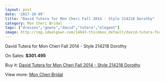 ```yaml
---
layout: post
date: '2017-10-09'
title: "David Tutera for Mon Cheri Fall 2014 - Style 214218 Dorothy"
category: Mon Cheri Bridal
tags: ["dresses","gowns","david","tutera","elegant"]
image: http://img.idealgown.com/14643-thickbox_default/david-tutera-for-mon-cheri-fall-2014-style-214218-dorothy.jpg
---
```

David Tutera for Mon Cheri Fall 2014 - Style 214218 Dorothy

On Sales: **$301.495**
<a href="https://www.idealgown.com/en/mon-cheri-bridal/5880-david-tutera-for-mon-cheri-fall-2014-style-214218-dorothy.html"><amp-img layout="responsive" width="600" height="600" src="//img.idealgown.com/14643-thickbox_default/david-tutera-for-mon-cheri-fall-2014-style-214218-dorothy.jpg" alt="David Tutera for Mon Cheri Fall 2014 - Style 214218 Dorothy 0" /></a>
<a href="https://www.idealgown.com/en/mon-cheri-bridal/5880-david-tutera-for-mon-cheri-fall-2014-style-214218-dorothy.html"><amp-img layout="responsive" width="600" height="600" src="//img.idealgown.com/14645-thickbox_default/david-tutera-for-mon-cheri-fall-2014-style-214218-dorothy.jpg" alt="David Tutera for Mon Cheri Fall 2014 - Style 214218 Dorothy 1" /></a>
<a href="https://www.idealgown.com/en/mon-cheri-bridal/5880-david-tutera-for-mon-cheri-fall-2014-style-214218-dorothy.html"><amp-img layout="responsive" width="600" height="600" src="//img.idealgown.com/14644-thickbox_default/david-tutera-for-mon-cheri-fall-2014-style-214218-dorothy.jpg" alt="David Tutera for Mon Cheri Fall 2014 - Style 214218 Dorothy 2" /></a>

Buy it: [David Tutera for Mon Cheri Fall 2014 - Style 214218 Dorothy](https://www.idealgown.com/en/mon-cheri-bridal/5880-david-tutera-for-mon-cheri-fall-2014-style-214218-dorothy.html "David Tutera for Mon Cheri Fall 2014 - Style 214218 Dorothy")

View more: [Mon Cheri Bridal](https://www.idealgown.com/en/88-mon-cheri-bridal "Mon Cheri Bridal")